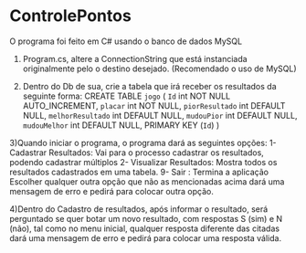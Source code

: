 # ControlePontos
O programa foi feito em C# usando o banco de dados MySQL

1) Program.cs, altere a ConnectionString que está instanciada originalmente pelo o destino desejado. (Recomendado o uso de MySQL)

2) Dentro do Db de sua, crie a tabela que irá receber os resultados da seguinte forma:
CREATE TABLE `jogo` (
  `Id` int NOT NULL AUTO_INCREMENT,
  `placar` int NOT NULL,
  `piorResultado` int DEFAULT NULL,
  `melhorResultado` int DEFAULT NULL,
  `mudouPior` int DEFAULT NULL,
  `mudouMelhor` int DEFAULT NULL,
  PRIMARY KEY (`Id`)
)

3)Quando iniciar o programa, o programa dará as seguintes opções:
  1- Cadastrar Resultados: Vai para o processo cadastrar os resultados, podendo cadastrar múltiplos
  2- Visualizar Resultados: Mostra todos os resultados cadastrados em uma tabela.
  9- Sair : Termina a aplicação
  Escolher qualquer outra opção que não as mencionadas acima dará uma mensagem de erro e pedirá para colocar outra opção.

4)Dentro do Cadastro de resultados, após informar o resultado, será perguntado se quer botar um novo resultado, com respostas S (sim) e N (não),
  tal como no menu inicial, qualquer resposta diferente das citadas dará uma mensagem de erro e pedirá para colocar uma resposta válida. 
